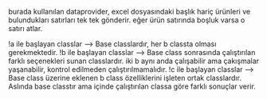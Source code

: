 burada kullanılan dataprovider, excel dosyasındaki başlık hariç ürünleri ve bulundukları satırları
tek tek gönderir. eğer ürün satırında boşluk varsa o satırı atlar.




!a ile başlayan classlar --> Base classlardır, her b classta olması gerekmektedir.
!b ile başlayan classlar --> Base class sonrasında çalıştırılan farklı seçenekleri sunan classlardır.
iki b aynı anda çalışabilir ama çakışmalar yaşanabilir, kontrol edilmeden çalıştırılmamalıdır.
!c ile başlayan classlar --> Base class üzerine eklenen b class özelliklerini işleten ortak classlardır. 
Aslında base classtır ama içinde çalıştırılan classa göre farklı sonuçlar verir.


